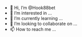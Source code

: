 - 👋 Hi, I’m @Hook88bet
- 👀 I’m interested in ...
- 🌱 I’m currently learning ...
- 💞️ I’m looking to collaborate on ...
- 📫 How to reach me ...

<!---
Hook88bet/Hook88bet is a ✨ special ✨ repository because its `README.md` (this file) appears on your GitHub profile.
You can click the Preview link to take a look at your changes.
--->
